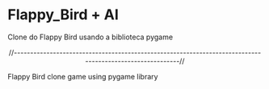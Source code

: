 # Flappy_Bird + AI
Clone do Flappy Bird usando a biblioteca pygame
<p><center>//---------------------------------------------------------------------------------------------------------//</center><p>
Flappy Bird clone game using pygame library
